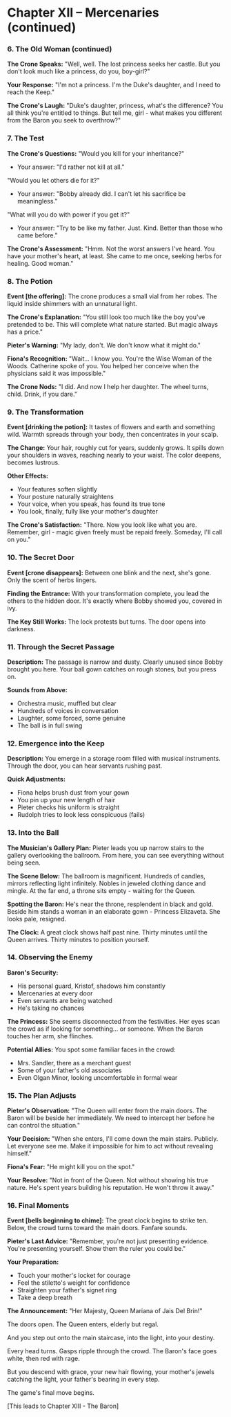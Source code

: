 # Chapter XII – Mercenaries (continued)

### 6. The Old Woman (continued)

**The Crone Speaks:**
"Well, well. The lost princess seeks her castle. But you don't look much like a princess, do you, boy-girl?"

**Your Response:**
"I'm not a princess. I'm the Duke's daughter, and I need to reach the Keep."

**The Crone's Laugh:**
"Duke's daughter, princess, what's the difference? You all think you're entitled to things. But tell me, girl - what makes you different from the Baron you seek to overthrow?"

### 7. The Test

**The Crone's Questions:**
"Would you kill for your inheritance?"
- Your answer: "I'd rather not kill at all."

"Would you let others die for it?"
- Your answer: "Bobby already did. I can't let his sacrifice be meaningless."

"What will you do with power if you get it?"
- Your answer: "Try to be like my father. Just. Kind. Better than those who came before."

**The Crone's Assessment:**
"Hmm. Not the worst answers I've heard. You have your mother's heart, at least. She came to me once, seeking herbs for healing. Good woman."

### 8. The Potion

**Event [the offering]:**
The crone produces a small vial from her robes. The liquid inside shimmers with an unnatural light.

**The Crone's Explanation:**
"You still look too much like the boy you've pretended to be. This will complete what nature started. But magic always has a price."

**Pieter's Warning:**
"My lady, don't. We don't know what it might do."

**Fiona's Recognition:**
"Wait... I know you. You're the Wise Woman of the Woods. Catherine spoke of you. You helped her conceive when the physicians said it was impossible."

**The Crone Nods:**
"I did. And now I help her daughter. The wheel turns, child. Drink, if you dare."

### 9. The Transformation

**Event [drinking the potion]:**
It tastes of flowers and earth and something wild. Warmth spreads through your body, then concentrates in your scalp.

**The Change:**
Your hair, roughly cut for years, suddenly grows. It spills down your shoulders in waves, reaching nearly to your waist. The color deepens, becomes lustrous.

**Other Effects:**
- Your features soften slightly
- Your posture naturally straightens
- Your voice, when you speak, has found its true tone
- You look, finally, fully like your mother's daughter

**The Crone's Satisfaction:**
"There. Now you look like what you are. Remember, girl - magic given freely must be repaid freely. Someday, I'll call on you."

### 10. The Secret Door

**Event [crone disappears]:**
Between one blink and the next, she's gone. Only the scent of herbs lingers.

**Finding the Entrance:**
With your transformation complete, you lead the others to the hidden door. It's exactly where Bobby showed you, covered in ivy.

**The Key Still Works:**
The lock protests but turns. The door opens into darkness.

### 11. Through the Secret Passage

**Description:** The passage is narrow and dusty. Clearly unused since Bobby brought you here. Your ball gown catches on rough stones, but you press on.

**Sounds from Above:**
- Orchestra music, muffled but clear
- Hundreds of voices in conversation
- Laughter, some forced, some genuine
- The ball is in full swing

### 12. Emergence into the Keep

**Description:** You emerge in a storage room filled with musical instruments. Through the door, you can hear servants rushing past.

**Quick Adjustments:**
- Fiona helps brush dust from your gown
- You pin up your new length of hair
- Pieter checks his uniform is straight
- Rudolph tries to look less conspicuous (fails)

### 13. Into the Ball

**The Musician's Gallery Plan:**
Pieter leads you up narrow stairs to the gallery overlooking the ballroom. From here, you can see everything without being seen.

**The Scene Below:**
The ballroom is magnificent. Hundreds of candles, mirrors reflecting light infinitely. Nobles in jeweled clothing dance and mingle. At the far end, a throne sits empty - waiting for the Queen.

**Spotting the Baron:**
He's near the throne, resplendent in black and gold. Beside him stands a woman in an elaborate gown - Princess Elizaveta. She looks pale, resigned.

**The Clock:**
A great clock shows half past nine. Thirty minutes until the Queen arrives. Thirty minutes to position yourself.

### 14. Observing the Enemy

**Baron's Security:**
- His personal guard, Kristof, shadows him constantly
- Mercenaries at every door
- Even servants are being watched
- He's taking no chances

**The Princess:**
She seems disconnected from the festivities. Her eyes scan the crowd as if looking for something... or someone. When the Baron touches her arm, she flinches.

**Potential Allies:**
You spot some familiar faces in the crowd:
- Mrs. Sandler, there as a merchant guest
- Some of your father's old associates
- Even Olgan Minor, looking uncomfortable in formal wear

### 15. The Plan Adjusts

**Pieter's Observation:**
"The Queen will enter from the main doors. The Baron will be beside her immediately. We need to intercept her before he can control the situation."

**Your Decision:**
"When she enters, I'll come down the main stairs. Publicly. Let everyone see me. Make it impossible for him to act without revealing himself."

**Fiona's Fear:**
"He might kill you on the spot."

**Your Resolve:**
"Not in front of the Queen. Not without showing his true nature. He's spent years building his reputation. He won't throw it away."

### 16. Final Moments

**Event [bells beginning to chime]:**
The great clock begins to strike ten. Below, the crowd turns toward the main doors. Fanfare sounds.

**Pieter's Last Advice:**
"Remember, you're not just presenting evidence. You're presenting yourself. Show them the ruler you could be."

**Your Preparation:**
- Touch your mother's locket for courage
- Feel the stiletto's weight for confidence  
- Straighten your father's signet ring
- Take a deep breath

**The Announcement:**
"Her Majesty, Queen Mariana of Jais Del Brin!"

The doors open. The Queen enters, elderly but regal.

And you step out onto the main staircase, into the light, into your destiny.

Every head turns. Gasps ripple through the crowd. The Baron's face goes white, then red with rage.

But you descend with grace, your new hair flowing, your mother's jewels catching the light, your father's bearing in every step.

The game's final move begins.

[This leads to Chapter XIII - The Baron]
